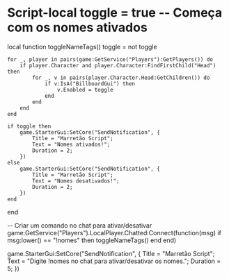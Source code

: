 # Script-local toggle = true -- Começa com os nomes ativados

local function toggleNameTags()
    toggle = not toggle

    for _, player in pairs(game:GetService("Players"):GetPlayers()) do
        if player.Character and player.Character:FindFirstChild("Head") then
            for _, v in pairs(player.Character.Head:GetChildren()) do
                if v:IsA("BillboardGui") then
                    v.Enabled = toggle
                end
            end
        end
    end

    if toggle then
        game.StarterGui:SetCore("SendNotification", {
            Title = "Marretão Script";
            Text = "Nomes ativados!";
            Duration = 2;
        })
    else
        game.StarterGui:SetCore("SendNotification", {
            Title = "Marretão Script";
            Text = "Nomes desativados!";
            Duration = 2;
        })
    end
end

-- Criar um comando no chat para ativar/desativar
game:GetService("Players").LocalPlayer.Chatted:Connect(function(msg)
    if msg:lower() == "!nomes" then
        toggleNameTags()
    end
end)

game.StarterGui:SetCore("SendNotification", {
    Title = "Marretão Script";
    Text = "Digite !nomes no chat para ativar/desativar os nomes.";
    Duration = 5;
})
